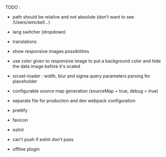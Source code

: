 TODO :

- path should be relative and not absolute (don't want to see /Users/winckell...)

- lang switcher (dropdown)
- translations
- show responsive images possibilities
- use color given to responsive image to put a background color and hide the data image before it's scaled
- srcset-loader : width, blur and sigma query parameters parsing for placeholder

- configurable source map generation (sourceMap = true, debug = true)
- separate file for production and dev webpack configuration

- prettify
- favicon

- eslint
- can't push if eslint don't pass

- offline plugin